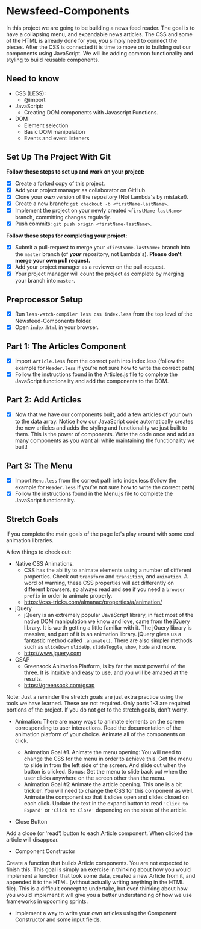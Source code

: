 # Newsfeed-Components

In this project we are going to be building a news feed reader. The goal is to have a collapsing menu, and expandable news articles. The CSS and some of the HTML is already done for you, you simply need to connect the pieces. After the CSS is connected it is time to move on to building out our components using JavaScript. We will be adding common functionality and styling to build reusable components.

## Need to know

*   CSS (LESS):
    *   @import
*   JavaScript:
    *   Creating DOM components with Javascript Functions.
*   DOM
    *   Element selection
    *   Basic DOM manipulation
    *   Events and event listeners

## Set Up The Project With Git

**Follow these steps to set up and work on your project:**

*   [x] Create a forked copy of this project.
*   [x] Add your project manager as collaborator on GitHub.
*   [x] Clone your ***own***   version of the repository (Not Lambda's by mistake!).
*   [x] Create a new branch: `git checkout -b <firstName-lastName>`.
*   [x] Implement the project on your newly created `<firstName-lastName>` branch, committing changes regularly.
*   [x] Push commits: `git push origin <firstName-lastName>`.

**Follow these steps for completing your project:**

*   [x] Submit a pull-request to merge your `<firstName-lastName>` branch into the `master` branch (of ***your***   repository, not Lambda's). **Please don't merge your own pull request.**
*   [x] Add your project manager as a reviewer on the pull-request.
*   [x] Your project manager will count the project as complete by merging your branch into `master`.

## Preprocessor Setup

*   [x] Run `less-watch-compiler less css index.less` from the top level of the Newsfeed-Components folder.
*   [x] Open `index.html` in your browser.

## Part 1: The Articles Component

*   [x] Import `Article.less` from the correct path into index.less (follow the example for `Header.less` if you’re not sure how to write the correct path)
*   [x] Follow the instructions found in the Articles.js file to complete the JavaScript functionality and add the components to the DOM.

## Part 2: Add Articles

*   [x] Now that we have our components built, add a few articles of your own to the data array. Notice how our JavaScript code automatically creates the new articles and adds the styling and functionality we just built to them. This is the power of components. Write the code once and add as many components as you want all while maintaining the functionality we built!

## Part 3: The Menu

*   [x] Import `Menu.less` from the correct path into index.less (follow the example for `Header.less` if you’re not sure how to write the correct path)
*   [x] Follow the instructions found in the Menu.js file to complete the JavaScript functionality.

## Stretch Goals

If you complete the main goals of the page let's play around with some cool animation libraries.

A few things to check out:

*   Native CSS Animations.
    *   CSS has the ability to animate elements using a number of different properties. Check out `transform` and `transition`, and `animation`. A word of warning, these CSS properties will act differently on different browsers, so always read and see if you need a `browser prefix` in order to animate properly.
    *   https://css-tricks.com/almanac/properties/a/animation/
*   jQuery
    *   jQuery is an extremely popular JavaScript library, in fact most of the native DOM manipulation we know and love, came from the jQuery library. It is worth getting a little familiar with it. The jQuery library is massive, and part of it is an animation library. jQuery gives us a fantastic method called `.animate()`. There are also simpler methods such as `slideDown` `slideUp`, `slideToggle`, `show`, `hide` and more.
    *   http://www.jquery.com
*   GSAP
    *   Greensock Animation Platform, is by far the most powerful of the three. It is intuitive and easy to use, and you will be amazed at the results.
    *   https://greensock.com/gsap

Note: Just a reminder the stretch goals are just extra practice using the tools we have learned. These are not required. Only parts 1-3 are required portions of the project. If you do not get to the stretch goals, don't worry.

*   Animation: There are many ways to animate elements on the screen corresponding to user interactions.  Read the documentation of the animation platform of your choice. Animate all of the components on click.
    *   Animation Goal #1. Animate the menu opening: You will need to change the CSS for the menu in order to achieve this. Get the menu to slide in from the left side of the screen. And slide out when the button is clicked. Bonus: Get the menu to slide back out when the user clicks anywhere on the screen other than the menu.
    *   Animation Goal #2 Animate the article opening. This one is a bit trickier. You will need to change the CSS for this component as well. Animate the component so that it slides open and slides closed on each click. Update the text in the expand button to read `'Click to Expand'` or `'Click to Close'` depending on the state of the article.

*   Close Button

  Add a close (or 'read') button to each Article component. When clicked the article will disappear.

*   Component Constructor

  Create a function that builds Article components. You are not expected to finish this. This goal is simply an exercise in thinking about how you would implement a function that took some data, created a new Article from it, and appended it to the HTML (without actually writing anything in the HTML file). This is a difficult concept to undertake, but even thinking about how you would implement it will give you a better understanding of how we use frameworks in upcoming sprints.

*   Implement a way to write your own articles using the Component Constructor and some input fields.
